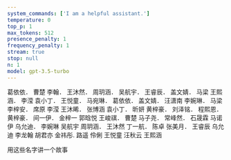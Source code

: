 ```yaml
---
system_commands: ['I am a helpful assistant.']
temperature: 0
top_p: 1
max_tokens: 512
presence_penalty: 1
frequency_penalty: 1
stream: true
stop: null
n: 1
model: gpt-3.5-turbo
---
```


葛依依． 曹楚 李翰． 王沐然． 周玥涵． 吴航宇．
王睿辰． 盖文婧． 马梁
王熙涵． 李滢 袁小丁．
王悦童． 马宛琳． 葛依依． 盖文婧．
汪潇南 李婉琳．
马梁 李梓安． 席原 李滢 王沐晞． 张博涵
袁小丁． 昕妍 黄梓豪． 刘泽铭． 程熙恩． 黄梓豪．
间一伊． 金梓一 郭晗悦 王峻祺． 曹楚 马子尧．
常峰然． 石晟霖 马诺伊 乌允迪． 李婉琳 吴航宇
周玥涵． 王沐然 丁一航． 陈卓 张美月． 王睿辰
乌允迪 李龙翰 胡君亦
金祎彤. 路遥 伶俐
王悦童 汪秋云 王熙涵

用这些名字讲一个故事

